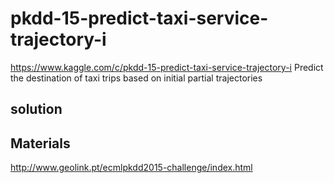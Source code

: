# pkdd-15-predict-taxi-service-trajectory-i
https://www.kaggle.com/c/pkdd-15-predict-taxi-service-trajectory-i
Predict the destination of taxi trips based on initial partial trajectories


## solution

## Materials
http://www.geolink.pt/ecmlpkdd2015-challenge/index.html


